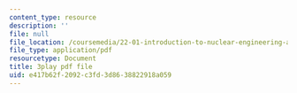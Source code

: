 ```yaml
---
content_type: resource
description: ''
file: null
file_location: /coursemedia/22-01-introduction-to-nuclear-engineering-and-ionizing-radiation-fall-2016/e417b62f2092c3fd3d8638822918a059_ORbfdLUl0ik.pdf
file_type: application/pdf
resourcetype: Document
title: 3play pdf file
uid: e417b62f-2092-c3fd-3d86-38822918a059
---
```

